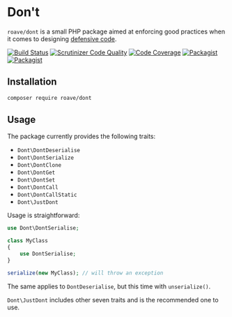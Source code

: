 # Don't

`roave/dont` is a small PHP package aimed at enforcing good
practices when it comes to designing
[defensive code](https://ocramius.github.io/extremely-defensive-php/).

[![Build Status](https://travis-ci.org/Roave/Dont.svg)](https://travis-ci.org/Roave/Dont)
[![Scrutinizer Code Quality](https://scrutinizer-ci.com/g/Roave/Dont/badges/quality-score.png?b=master)](https://scrutinizer-ci.com/g/Roave/Dont/?branch=master)
[![Code Coverage](https://scrutinizer-ci.com/g/Roave/Dont/badges/coverage.png?b=master)](https://scrutinizer-ci.com/g/Roave/Dont/?branch=master)
[![Packagist](https://img.shields.io/packagist/v/roave/dont.svg)](https://packagist.org/packages/roave/dont)
[![Packagist](https://img.shields.io/packagist/vpre/roave/dont.svg)](https://packagist.org/packages/roave/dont)

## Installation

```sh
composer require roave/dont
```

## Usage

The package currently provides the following traits:

 * `Dont\DontDeserialise`
 * `Dont\DontSerialize`
 * `Dont\DontClone`
 * `Dont\DontGet`
 * `Dont\DontSet`
 * `Dont\DontCall`
 * `Dont\DontCallStatic`
 * `Dont\JustDont`

Usage is straightforward:

```php
use Dont\DontSerialise;

class MyClass
{
    use DontSerialise;
}

serialize(new MyClass); // will throw an exception
```

The same applies to `DontDeserialise`, but this
time with `unserialize()`.

`Dont\JustDont` includes other seven traits and is the recommended one to use.

